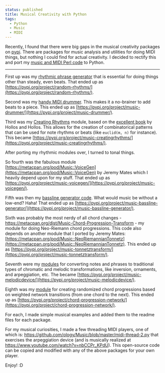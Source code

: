 ```yaml
---                                                                                                                                                                          
status: published
title: Musical Creativity with Python
tags:
  - Python
  - Music
  - MIDI
---
```


Recently, I found that there were big gaps in the musical creativity packages on [pypi](https://pypi.org/). There are packages for music analysis and utilities for doing MIDI things, but nothing I could find for actual creativity. I decided to rectify this and port my [music and MIDI Perl code](https://metacpan.org/author/GENE) to Python.

---

First up was my [rhythmic phrase generator](https://metacpan.org/dist/Music-Duration-Partition) that is essential for doing things other than steady, even beats. That ended up as [https://pypi.org/project/random-rhythms/](https://pypi.org/project/random-rhythms/).

Second was my [handy MIDI drummer](https://metacpan.org/dist/MIDI-Drummer-Tiny). This makes it a no-brainer to add beats to a piece. This ended up as [https://pypi.org/project/music-drummer/](https://pypi.org/project/music-drummer/).

Third was my [Creating Rhythms](https://metacpan.org/dist/Music-CreatingRhythms) module, based on the [excellent book](https://abrazol.com/books/rhythm1/) by Hollos and Hollos. This allows for the creation of combinatorical patterns that can be used for note rhythms or beats (like `euclid(m, n)` for instance). This became [https://pypi.org/project/music-creatingrhythms/](https://pypi.org/project/music-creatingrhythms/).

After porting my rhythmic modules over, I turned to tonal things.

So fourth was the fabulous module [https://metacpan.org/pod/Music::VoiceGen](https://metacpan.org/pod/Music::VoiceGen) by Jeremy Mates which I heavily depend upon for my stuff. That ended up as [https://pypi.org/project/music-voicegen/](https://pypi.org/project/music-voicegen/).

Fifth was then my [bassline generator code](https://metacpan.org/dist/Music-Bassline-Generator). What would music be without a low-end? Haha! That ended up as [https://pypi.org/project/music-bassline-generator/](https://pypi.org/project/music-bassline-generator/).

Sixth was probably the most nerdy of all chord changes - https://metacpan.org/dist/Music-Chord-Progression-Transform - my module for doing Neo-Riemann chord progressions. This code also depends on another module that I ported by Jeremy Mates: [https://metacpan.org/pod/Music::NeoRiemannianTonnetz](https://metacpan.org/pod/Music::NeoRiemannianTonnetz). This ended up as [https://pypi.org/project/music-tonnetztransform/](https://pypi.org/project/music-tonnetztransform/).

Seventh were my [modules](https://metacpan.org/search?size=500&q=melodic+device) for converting notes and phrases to traditional types of chromatic and melodic transformations, like inversion, ornaments, and arpeggiation, etc. The became [https://pypi.org/project/music-melodicdevice/](https://pypi.org/project/music-melodicdevice/).

Eighth was my [module](https://metacpan.org/dist/Music-Chord-Progression) for creating randomized chord progressions based on weighted network transitions (from one chord to the next). This ended up as [https://pypi.org/project/chord-progression-network/](https://pypi.org/project/chord-progression-network/).

For each, I made simple musical examples and added them to the readme files for each package.

For my musical curiosities, I made a few threading MIDI players, one of which is: https://github.com/ology/Music/blob/master/midi-thread-2.py that exercises the arpeggiation device (and is musically realized at https://www.youtube.com/watch?v=nbCCPr_KPdU). This open-source code can be copied and modified with any of the above packages for your own player.

Enjoy! :D
